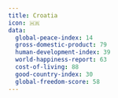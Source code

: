 ```yaml
---
title: Croatia
icon: 🇭🇷
data:
  global-peace-index: 14
  gross-domestic-product: 79
  human-development-index: 39
  world-happiness-report: 63
  cost-of-living: 88
  good-country-index: 30
  global-freedom-score: 58
---
```

